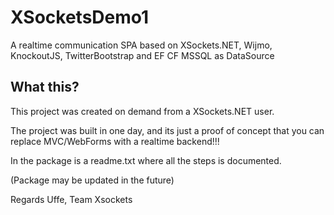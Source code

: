 XSocketsDemo1
=============

A realtime communication SPA based on XSockets.NET, Wijmo, KnockoutJS, TwitterBootstrap and EF CF MSSQL as DataSource 

## What this?
This project was created on demand from a XSockets.NET user.

The project was built in one day, and its just a proof of concept that you can replace MVC/WebForms
with a realtime backend!!!

In the package is a readme.txt where all the steps is documented.

(Package may be updated in the future)

Regards
Uffe, Team Xsockets